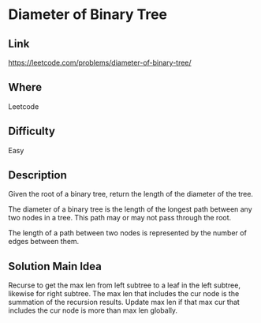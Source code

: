# Diameter of Binary Tree

## Link
https://leetcode.com/problems/diameter-of-binary-tree/

## Where
Leetcode

## Difficulty
Easy

## Description
Given the root of a binary tree, return the length of the diameter of the tree.

The diameter of a binary tree is the length of the longest path between any two nodes in a tree. This path may or may not pass through the root.

The length of a path between two nodes is represented by the number of edges between them.

## Solution Main Idea
Recurse to get the max len from left subtree to a leaf in the left subtree, likewise for right subtree. The max len that includes the cur node is the summation of the recursion results. Update max len if that max cur that includes the cur node is more than max len globally.
